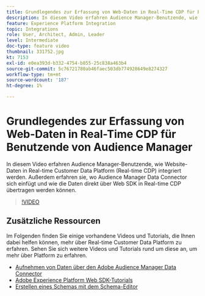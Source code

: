 ```yaml
---
title: Grundlegendes zur Erfassung von Web-Daten in Real-Time CDP für Benutzende von Audience Manager
description: In diesem Video erfahren Audience Manager-Benutzende, wie Website-Daten in Real-time Customer Data Platform (Real-time CDP) integriert werden. Außerdem erfahren sie, wo Audience Manager Data Connector sich einfügt und wie die Daten direkt über Web SDK in Real-time CDP übertragen werden können.
feature: Experience Platform Integration
topic: Integrations
role: User, Architect, Admin, Leader
level: Intermediate
doc-type: feature video
thumbnail: 331752.jpg
kt: 7153
exl-id: e0ea393d-b332-4754-b855-25c838a463b4
source-git-commit: 5c76721780ab46faec503db774928649e8274327
workflow-type: tm+mt
source-wordcount: '187'
ht-degree: 1%

---
```


# Grundlegendes zur Erfassung von Web-Daten in Real-Time CDP für Benutzende von Audience Manager

In diesem Video erfahren Audience Manager-Benutzende, wie Website-Daten in Real-time Customer Data Platform (Real-time CDP) integriert werden. Außerdem erfahren sie, wo Audience Manager Data Connector sich einfügt und wie die Daten direkt über Web SDK in Real-time CDP übertragen werden können.

>[!VIDEO](https://video.tv.adobe.com/v/331752/?quality=12&learn=on)

## Zusätzliche Ressourcen

Im Folgenden finden Sie einige vorhandene Videos und Tutorials, die Ihnen dabei helfen können, mehr über Real-time Customer Data Platform zu erfahren. Sehen Sie sich weitere Videos und Tutorials rund um diese an, um mehr über Platform zu erfahren.

* [Aufnehmen von Daten über den Adobe Audience Manager Data Connector](https://experienceleague.adobe.com/docs/platform-learn/tutorials/sources/ingest-data-from-aam.html?lang=de#sources)
* [Adobe Experience Platform Web SDK-Tutorials](https://experienceleague.adobe.com/docs/web-sdk-learn/tutorials/overview.html?lang=de)
* [Erstellen eines Schemas mit dem Schema-Editor](https://experienceleague.adobe.com/docs/experience-platform/xdm/tutorials/create-schema-ui.html?lang=de#getting-started)
